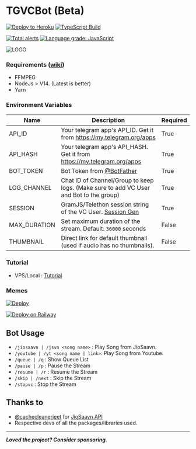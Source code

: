 # TGVCBot (Beta)

[![Deploy to Heroku](https://github.com/ArnabXD/TGVCBot/actions/workflows/heroku.yml/badge.svg?branch=main)](https://github.com/ArnabXD/TGVCBot/actions/workflows/heroku.yml)
[![TypeScript Build](https://github.com/ArnabXD/TGVCBot/actions/workflows/typescript.yml/badge.svg?branch=main)](https://github.com/ArnabXD/TGVCBot/actions/workflows/typescript.yml)

[![Total alerts](https://img.shields.io/lgtm/alerts/g/ArnabXD/TGVCBot.svg?logo=lgtm&logoWidth=18)](https://lgtm.com/projects/g/ArnabXD/TGVCBot/alerts/)
[![Language grade: JavaScript](https://img.shields.io/lgtm/grade/javascript/g/ArnabXD/TGVCBot.svg?logo=lgtm&logoWidth=18)](https://lgtm.com/projects/g/ArnabXD/TGVCBot/context:javascript)

![LOGO](https://telegra.ph/file/e9dd76aadf0b500e02738.jpg)

### Requirements ([wiki](../../wiki/Requirements))

- FFMPEG
- NodeJs > V14. (Latest is better)
- Yarn

### Environment Variables

| Name         | Description                                                                            | Required |
| ------------ | -------------------------------------------------------------------------------------- | -------- |
| API_ID       | Your telegram app's API_ID. Get it from https://my.telegram.org/apps                   | True     |
| API_HASH     | Your telegram app's API_HASH. Get it from https://my.telegram.org/apps                 | True     |
| BOT_TOKEN    | Bot Token from [@BotFather](https://telegram.dog/BotFather)                            | True     |
| LOG_CHANNEL  | Chat ID of Channel/Group to keep logs. (Make sure to add VC User and Bot to the group) | True     |
| SESSION      | GramJS/Telethon session string of the VC User. [Session Gen](https://ssg.rojser.best)  | True     |
| MAX_DURATION | Set maximum duration of the stream. Default: `36000` seconds                           | False    |
| THUMBNAIL    | Direct link for default thumbnail (used if audio has no thumbnails).                   | False    |

### Tutorial

- VPS/Local : [Tutorial](https://blog.arnabxd.me/deploy-tgvcbot-in-a-ubuntu-vps)

### Memes

[![Deploy](https://www.herokucdn.com/deploy/button.svg)](https://heroku.com/deploy)

[![Deploy on Railway](https://railway.app/button.svg)](<https://railway.app/new/template?template=https://github.com/ArnabXD/TGVCBot&envs=API_ID,API_HASH,BOT_TOKEN,LOG_CHANNEL,SESSION,CODEC,MAX_DURATION&optionalEnvs=CODEC,MAX_DURATION&API_IDDesc=Get%20API_ID%20from%20https://my.telegram.org/apps.&API_HASHDesc=Get%20API_HASH%20from%20https://my.telegram.org/apps.&BOT_TOKENDesc=Bot%20Token%20from%20@BotFather&LOG_CHANNELDesc=LOG%20Channel%20ID%20(Make%20sure%20bot%20and%20VC%20User%20are%20added%20in%20the%20group)&SESSIONDesc=GramJS/Telethon%20Session%20of%20the%20VC%20User%22&THUMBNAILDesc=Direct%20link%20for%20default%20thumbnail&MAX_DURATIONDesc=Maximum%20Duration%20Support%20for%20Each%20Stream>)

## Bot Usage

- `/jiosaavn | /jsvn <song name>` : Play Song from JioSaavn.
- `/youtube | /yt <song name | link>`: Play Song from Youtube.
- `/queue | /q` : Show Queue List
- `/pause | /p` : Pause the Stream
- `/resume | /r` : Resume the Stream
- `/skip | /next` : Skip the Stream
- `/stopvc` : Stop the Stream

## Thanks to

- [@cachecleanerjeet](https://github.com/cachecleanerjeet) for [JioSaavn API](https://github.com/cachecleanerjeet/JiosaavnAPI)
- Respective devs of all the packages/libraries used.

---

**_Loved the project? Consider sponsoring._**
